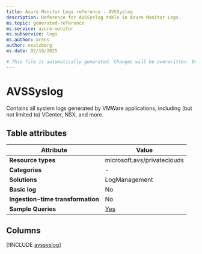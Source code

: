 ```yaml
---
title: Azure Monitor Logs reference - AVSSyslog
description: Reference for AVSSyslog table in Azure Monitor Logs.
ms.topic: generated-reference
ms.service: azure-monitor
ms.subservice: logs
ms.author: orens
author: osalzberg
ms.date: 02/18/2025

# This file is automatically generated. Changes will be overwritten. Do not change this file directly.
---
```


# AVSSyslog

Contains all system logs generated by VMWare applications, including (but not limited to) VCenter, NSX, and more.


## Table attributes

|Attribute|Value|
|---|---|
|**Resource types**|microsoft.avs/privateclouds|
|**Categories**|-|
|**Solutions**| LogManagement|
|**Basic log**|No|
|**Ingestion-time transformation**|No|
|**Sample Queries**|[Yes](/azure/azure-monitor/reference/queries/avssyslog)|



## Columns
  
[!INCLUDE [avssyslog](~/reusable-content/ce-skilling/azure/includes/azure-monitor/reference/tables/avssyslog-include.md)]
